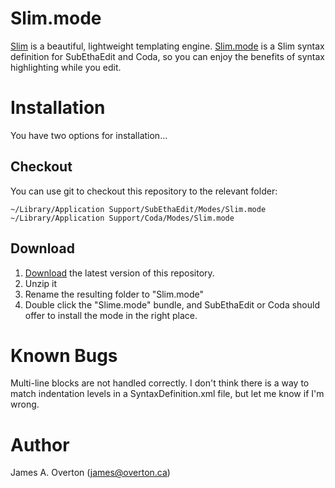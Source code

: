 # Slim.mode

[Slim](http://slim-lang.com) is a beautiful, lightweight templating engine. [Slim.mode](https://github.com/jamesaoverton/Slim.mode) is a Slim syntax definition for SubEthaEdit and Coda, so you can enjoy the benefits of syntax highlighting while you edit.

# Installation

You have two options for installation...

## Checkout

You can use git to checkout this repository to the relevant folder:

    ~/Library/Application Support/SubEthaEdit/Modes/Slim.mode
    ~/Library/Application Support/Coda/Modes/Slim.mode

## Download

1. [Download][] the latest version of this repository.
2. Unzip it
3. Rename the resulting folder to "Slim.mode"
4. Double click the "Slime.mode" bundle, and SubEthaEdit or Coda should offer to install the mode in the right place.

[download]:https://github.com/jamesaoverton/Slim.mode/zipball/master

# Known Bugs

Multi-line blocks are not handled correctly. I don't think there is a way to match indentation levels in a SyntaxDefinition.xml file, but let me know if I'm wrong.

# Author

James A. Overton (james@overton.ca)

